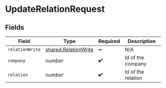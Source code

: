 # UpdateRelationRequest


## Fields

| Field                                                               | Type                                                                | Required                                                            | Description                                                         |
| ------------------------------------------------------------------- | ------------------------------------------------------------------- | ------------------------------------------------------------------- | ------------------------------------------------------------------- |
| `relationWrite`                                                     | [shared.RelationWrite](../../../sdk/models/shared/relationwrite.md) | :heavy_minus_sign:                                                  | N/A                                                                 |
| `company`                                                           | *number*                                                            | :heavy_check_mark:                                                  | Id of the company                                                   |
| `relation`                                                          | *number*                                                            | :heavy_check_mark:                                                  | Id of the relation                                                  |